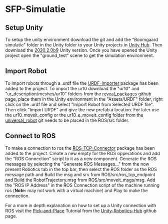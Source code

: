 # SFP-Simulatie

## Setup Unity
To setup the unity environment download the git and add the "Boomgaard simulatie" folder in the Unity folder to your Unity projects in [Unity Hub](https://unity3d.com/get-unity/download). Then download the [2020.2.0b9](https://unity3d.com/unity/beta/2020.2.0b9) Unity version. Once you have opened the Unity project open the "ground_test" scene to get the simulation environment.

## Import Robot
To import robots through a .urdf file the [URDF-Importer](https://github.com/Unity-Technologies/URDF-Importer?path=/com.unity.robotics.urdf-importer#v0.2.0) package has been added to the project. To import the ur10 download the "ur10" and "ur_description/meshes/ur10" folders from the [reveal_packages](https://github.com/PositronicsLab/reveal_packages/tree/master/industrial_arm/scenario/models/urdf) github page, place them in the Unity environment in the "Assets/URDF" folder, right click on the .urdf file and select "Import Robot from Selected URDF file". Then click "Import URDF" and give the new prefab a location.
For later use the ur10_moveit_config or the ur10_e_moveit_config folder from the [universal_robot](https://github.com/ros-industrial/universal_robot) git needs to be placed in the ROS/src folder.

## Connect to ROS
To make a connection to ros the [ROS-TCP-Connector](https://github.com/Unity-Technologies/ROS-TCP-Connector?path=/com.unity.robotics.ros-tcp-connector#v0.2.0) package has been added to the project. Create a new empty for the ROS opperations and add the "ROS Connection" script to it as a new component. Generate the ROS messages by selecting the "Generate ROS Messages..." from the now present Robotics tab in the top bar, then select the ROS folder as the ROS message path and Build the msg and srv from ROS/src/ros_tcp_endpoint and Build the RobotTrajectory.msg from ROS/src/moveit_msgs/msg. Add the "ROS IP Address" in the ROS Connection script of the machine running ros (**Note:** may not work with a virtual machine) and Play to make the connection.

For a more in depth explanation on how to set up a Unity connection with ROS visit the [Pick-and-Place](https://github.com/Unity-Technologies/Unity-Robotics-Hub/blob/main/tutorials/pick_and_place/README.md) Tutorial from the [Unity-Robotics-Hub](https://github.com/Unity-Technologies/Unity-Robotics-Hub) github page.
